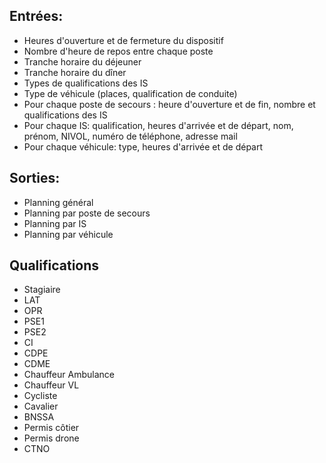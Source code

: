 ## Entrées:
- Heures d'ouverture et de fermeture du dispositif
- Nombre d'heure de repos entre chaque poste
- Tranche horaire du déjeuner
- Tranche horaire du dîner
- Types de qualifications des IS
- Type de véhicule (places, qualification de conduite)
- Pour chaque poste de secours : heure d'ouverture et de fin, nombre et qualifications des IS
- Pour chaque IS: qualification, heures d'arrivée et de départ, nom, prénom, NIVOL, numéro de téléphone, adresse mail
- Pour chaque véhicule: type, heures d'arrivée et de départ


## Sorties: 
- Planning général
- Planning par poste de secours
- Planning par IS
- Planning par véhicule

## Qualifications
- Stagiaire
- LAT
- OPR
- PSE1
- PSE2
- CI
- CDPE
- CDME
- Chauffeur Ambulance
- Chauffeur VL
- Cycliste
- Cavalier
- BNSSA
- Permis côtier
- Permis drone
- CTNO
